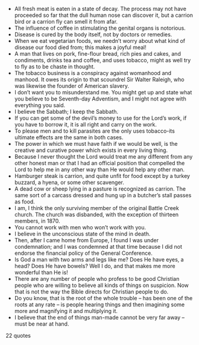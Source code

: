  - All fresh meat is eaten in a state of decay. The process may not have proceeded so far that the dull human nose can discover it, but a carrion bird or a carrion fly can smell it from afar.
 - The influence of coffee in stimulating the genital organs is notorious.
 - Disease is cured by the body itself, not by doctors or remedies.
 - When we eat vegetarian foods, we needn’t worry about what kind of disease our food died from; this makes a joyful meal!
 - A man that lives on pork, fine-flour bread, rich pies and cakes, and condiments, drinks tea and coffee, and uses tobacco, might as well try to fly as to be chaste in thought.
 - The tobacco business is a conspiracy against womanhood and manhood. It owes its origin to that scoundrel Sir Walter Raleigh, who was likewise the founder of American slavery.
 - I don’t want you to misunderstand me. You might get up and state what you believe to be Seventh-day Adventism, and I might not agree with everything you said.
 - I believe the Sabbath; I keep the Sabbath.
 - If you can get some of the devil’s money to use for the Lord’s work, if you have to borrow it, it is all right and carry on the work.
 - To please men and to kill parasites are the only uses tobacco-its ultimate effects are the same in both cases.
 - The power in which we must have faith if we would be well, is the creative and curative power which exists in every living thing.
 - Because I never thought the Lord would treat me any different from any other honest man or that I had an official position that compelled the Lord to help me in any other way than He would help any other man.
 - Hamburger steak is carrion, and quite unfit for food except by a turkey buzzard, a hyena, or some other scavenger.
 - A dead cow or sheep lying in a pasture is recognized as carrion. The same sort of a carcass dressed and hung up in a butcher’s stall passes as food.
 - I am, I think the only surviving member of the original Battle Creek church. The church was disbanded, with the exception of thirteen members, in 1870.
 - You cannot work with men who won’t work with you.
 - I believe in the unconscious state of the mind in death.
 - Then, after I came home from Europe, I found I was under condemnation; and I was condemned at that time because I did not endorse the financial policy of the General Conference.
 - Is God a man with two arms and legs like me? Does He have eyes, a head? Does He have bowels? Well I do, and that makes me more wonderful than He is!
 - There are any number of people who profess to be good Christian people who are willing to believe all kinds of things on suspicion. Now that is not the way the Bible directs for Christian people to do.
 - Do you know, that is the root of the whole trouble – has been one of the roots at any rate – is people hearing things and then imagining some more and magnifying it and multiplying it.
 - I believe that the end of things man-made cannot be very far away – must be near at hand.

22 quotes